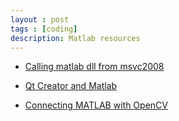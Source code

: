 ```yaml
---
layout : post
tags : [coding]
description: Matlab resources
---
```


+ [Calling matlab dll from msvc2008](http://lunan.iteye.com/blog/1279124)

+ [Qt Creator and Matlab](http://blog.sina.com.cn/s/blog_4dc31b560100qqcw.html)

+ [Connecting MATLAB with OpenCV](http://xanthippi.ceid.upatras.gr/people/evangelidis/matlab_opencv/)

